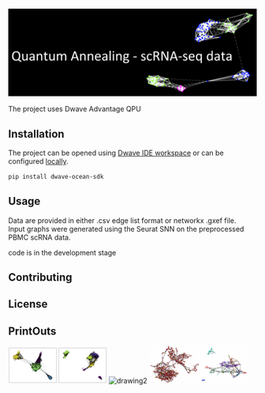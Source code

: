 ![logo](img/logo.png)

The project uses Dwave Advantage QPU
## Installation

The project can be opened using [Dwave IDE workspace](https://ide.dwavesys.io/workspaces/) or can be configured [locally](https://docs.ocean.dwavesys.com/en/stable/overview/install.html).

```bash
pip install dwave-ocean-sdk
```

## Usage

Data are provided in either .csv edge list format or networkx .gxef file.  
Input graphs were generated using the Seurat SNN on the preprocessed PBMC scRNA data.

code is in the development stage

## Contributing


## License


## PrintOuts
<img src="img/knn_snn.png" alt="drawing1" style="width:200px;"/>
<img src="img/QA_alternative_energies.png" alt="drawing2" style="width:200px;"/>
<img src="img/graph_partitioning.png" alt="drawing3" style="width:200px;"/>
